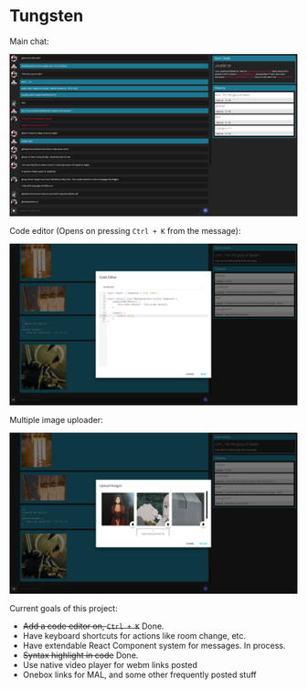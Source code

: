 # Tungsten

Main chat:

![MainChat](https://github.com/SaitamaSama/Tungsten/blob/master/Screenshots/Chat.png?raw=true)

Code editor (Opens on pressing `Ctrl + K` from the message):

![CodeEditor](https://github.com/SaitamaSama/Tungsten/blob/master/Screenshots/CodeEditor.png?raw=true)

Multiple image uploader:

![ImageUploader](https://github.com/SaitamaSama/Tungsten/blob/master/Screenshots/ImageUpload.png?raw=true)

Current goals of this project:
 - <strike>Add a code editor on, `Ctrl + K`</strike> Done.
 - Have keyboard shortcuts for actions like room change, etc.
 - Have extendable React Component system for messages. In process.
 - <strike>Syntax highlight in code</strike> Done.
 - Use native video player for webm links posted
 - Onebox links for MAL, and some other frequently posted stuff